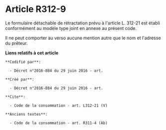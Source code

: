 # Article R312-9

Le formulaire détachable de rétractation prévu à l'article L. 312-21 est établi conformément au modèle type joint en annexe
au présent code. 

Il ne peut comporter au verso aucune mention autre que le nom et l'adresse du prêteur.

**Liens relatifs à cet article**

	**Codifié par**:

	  - Décret n°2016-884 du 29 juin 2016 - art.

	**Créé par**:

	  - Décret n°2016-884 du 29 juin 2016 - art.

	**Cite**:

	  - Code de la consommation - art. L312-21 (V)

	**Anciens textes**:

	  - Code de la consommation - art. R311-4 (Ab)
